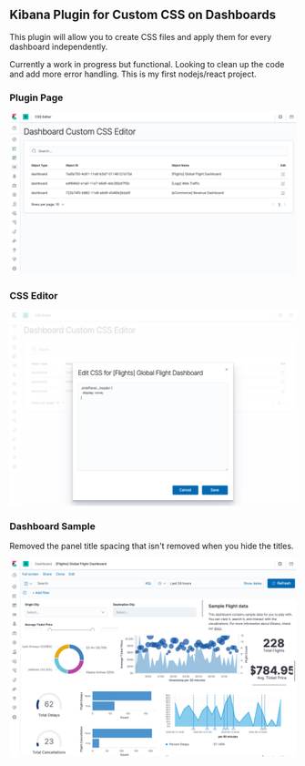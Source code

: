 ## Kibana Plugin for Custom CSS on Dashboards

This plugin will allow you to create CSS files and apply them for every dashboard independently.

Currently a work in progress but functional. Looking to clean up the code and add more error handling. This is my first nodejs/react project.

### Plugin Page

![Image of plugin page](https://raw.githubusercontent.com/aaron-nimocks/kibana-dashboard-custom-css/master/images/pluginpage.png)

### CSS Editor

![Image of CSS editor](https://raw.githubusercontent.com/aaron-nimocks/kibana-dashboard-custom-css/master/images/pluginedit.png)

### Dashboard Sample

Removed the panel title spacing that isn't removed when you hide the titles.

![Image of CSS editor](https://raw.githubusercontent.com/aaron-nimocks/kibana-dashboard-custom-css/master/images/sampledashboard.png)